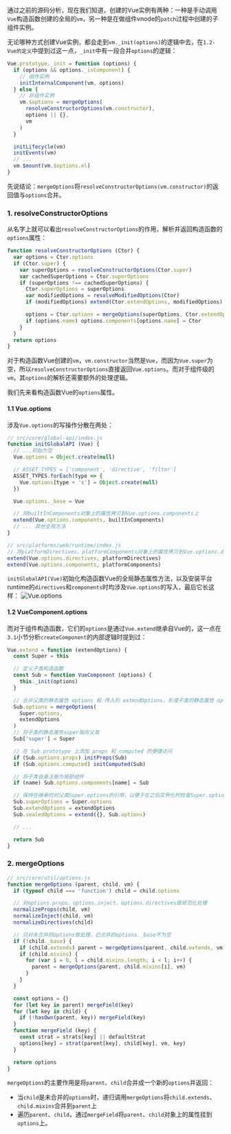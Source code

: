 通过之前的源码分析，现在我们知道，创建的Vue实例有两种：一种是手动调用`Vue`构造函数创建的全局的`vm`，另一种是在做组件vnode的`patch`过程中创建的子组件实例。

无论哪种方式创建Vue实例，都会走到`vm._init(options)`的逻辑中去，在`1.2-Vue的定义`中提到过这一点，`_init`中有一段合并`options`的逻辑：
```js
Vue.prototype._init = function (options) {
  if (options && options._isComponent) {
    // 组件实例
    initInternalComponent(vm, options)
  } else {
    // 非组件实例
    vm.$options = mergeOptions(
      resolveConstructorOptions(vm.constructor),
      options || {},
      vm
    )
  }

  initLifecycle(vm)
  initEvents(vm)
  // ...
  vm.$mount(vm.$options.el)
}
```

先说结论：`mergeOptions`将`resolveConstructorOptions(vm.constructor)`的返回值与`options`合并。

### 1. resolveConstructorOptions
从名字上就可以看出`resolveConstructorOptions`的作用，解析并返回构造函数的`options`属性：
```js
function resolveConstructorOptions (Ctor) {
  var options = Ctor.options
  if (Ctor.super) {
    var superOptions = resolveConstructorOptions(Ctor.super)
    var cachedSuperOptions = Ctor.superOptions
    if (superOptions !== cachedSuperOptions) {
      Ctor.superOptions = superOptions
      var modifiedOptions = resolveModifiedOptions(Ctor)
      if (modifiedOptions) extend(Ctor.extendOptions, modifiedOptions)

      options = Ctor.options = mergeOptions(superOptions, Ctor.extendOptions)
      if (options.name) options.components[options.name] = Ctor
    }
  }
  return options
}
```

对于构造函数Vue创建的`vm`，`vm.constructor`当然是`Vue`，而因为`Vue.super`为空，所以`resolveConstructorOptions`直接返回`Vue.options`。而对于组件级的`vm`，其`options`的解析还需要额外的处理逻辑。

我们先来看构造函数Vue的`options`属性。

#### 1.1 Vue.options
涉及`Vue.options`的写操作分散在两处：
```js
// src/core/global-api/index.js
function initGlobalAPI (Vue) {
  // ...初始为空
  Vue.options = Object.create(null)

  // ASSET_TYPES = ['component', 'directive', 'filter']
  ASSET_TYPES.forEach(type => {
    Vue.options[type + 's'] = Object.create(null)
  })

  Vue.options._base = Vue

  // 将builtInComponents对象上的属性拷贝到Vue.options.components上
  extend(Vue.options.components, builtInComponents)
  // ... 其他全局方法
}

// src/platforms/web/runtime/index.js
// 将platformDirectives、platformComponents对象上的属性拷贝到Vue.options.directives、Vue.options.components上
extend(Vue.options.directives, platformDirectives)
extend(Vue.options.components, platformComponents)
```

`initGlobalAPI(Vue)`初始化构造函数Vue的全局静态属性方法，以及安装平台runtime的`directives`和`components`时均涉及`Vue.options`的写入，最后它长这样：
![Vue.options](https://pic.downk.cc/item/5f588c47160a154a67f06d84.jpg)

#### 1.2 VueComponent.options
而对于组件构造函数，它们的`options`是通过`Vue.extend`继承自Vue的，这一点在`3.1`小节分析`createComponent`的内部逻辑时提到过：
```js
Vue.extend = function (extendOptions) {
  const Super = this

  // 定义子类构造函数
  const Sub = function VueComponent (options) {
    this._init(options)
  }

  // 合并父类的静态属性 options 和 传入的 extendOptions，形成子类的静态属性 options
  Sub.options = mergeOptions(
    Super.options,
    extendOptions
  )
  // 将子类的静态属性super指向父类
  Sub['super'] = Super

  // 在 Sub.prototype 上添加 props 和 computed 的便捷访问
  if (Sub.options.props) initProps(Sub)
  if (Sub.options.computed) initComputed(Sub)

  // 将子类自身注册为局部组件
  if (name) Sub.options.components[name] = Sub

  // 保持在继承时对父类Super.options的引用，以便于在之后实例化时检查Super.options是否更新过
  Sub.superOptions = Super.options
  Sub.extendOptions = extendOptions
  Sub.sealedOptions = extend({}, Sub.options)

  // ...

  return Sub
}
```

### 2. mergeOptions
```js
// src/core/util/options.js
function mergeOptions (parent, child, vm) {
  if (typeof child === 'function') child = child.options

  // 对options.props、options.inject、options.directives做规范化处理
  normalizeProps(child, vm)
  normalizeInject(child, vm)
  normalizeDirectives(child)

  // 只对未合并的options做处理，已合并的options._base不为空
  if (!child._base) {
    if (child.extends) parent = mergeOptions(parent, child.extends, vm)
    if (child.mixins) {
      for (var i = 0, l = child.mixins.length; i < l; i++) {
        parent = mergeOptions(parent, child.mixins[i], vm)
      }
    }
  }

  const options = {}
  for (let key in parent) mergeField(key)
  for (let key in child) {
    if (!hasOwn(parent, key)) mergeField(key)
  }
  function mergeField (key) {
    const strat = strats[key] || defaultStrat
    options[key] = strat(parent[key], child[key], vm, key)
  }

  return options
}
```

`mergeOptions`的主要作用是将`parent`、`child`合并成一个新的`options`并返回：
- 当`child`是未合并的`options`时，递归调用`mergeOptions`将`child.extends`、`child.mixins`合并到`parent`上
- 遍历`parent`、`child`，通过`mergeField`将`parent`、`child`对象上的属性挂到`options`上。

